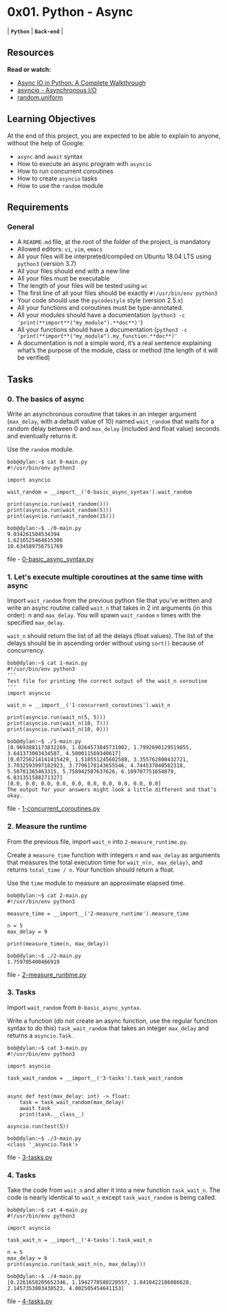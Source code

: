# 0x01. Python - Async

| **`Python`** | **`Back-end`** |

## Resources

**Read or watch:**

- [Async IO in Python: A Complete Walkthrough](https://intranet.alxswe.com/rltoken/zYkXScziW1D5rNdNEvObjQ)
- [asyncio - Asynchronous I/O](https://intranet.alxswe.com/rltoken/aZUO4GiWHbPIrVBIwptFAw)
- [random.uniform](https://intranet.alxswe.com/rltoken/72mVf1s8rx2ih_U2WjBmaA)

## Learning Objectives

At the end of this project, you are expected to be able to explain to anyone, without the help of Google:

- `async` and `await` syntax
- How to execute an async program with `asyncio`
- How to run concurrent coroutines
- How to create `asyncio` tasks
- How to use the `random` module

## Requirements

### General

- A `README.md` file, at the root of the folder of the project, is mandatory
- Allowed editors: `vi`, `vim`, `emacs`
- All your files will be interpreted/compiled on Ubuntu 18.04 LTS using `python3` (version 3.7)
- All your files should end with a new line
- All your files must be executable
- The length of your files will be tested using `wc`
- The first line of all your files should be exactly `#!/usr/bin/env python3`
- Your code should use the `pycodestyle` style (version 2.5.x)
- All your functions and coroutines must be type-annotated.
- All your modules should have a documentation (`python3 -c 'print(**import**("my_module").**doc**)'`)
- All your functions should have a documentation (`python3 -c 'print(**import**("my_module").my_function.**doc**)'`
- A documentation is not a simple word, it’s a real sentence explaining what’s the purpose of the module, class or method (the length of it will be verified)

## Tasks

### 0. The basics of async

Write an asynchronous coroutine that takes in an integer argument (`max_delay`, with a default value of 10) named `wait_random` that waits for a random delay between 0 and `max_delay` (included and float value) seconds and eventually returns it.

Use the `random` module.

```shell
bob@dylan:~$ cat 0-main.py
#!/usr/bin/env python3

import asyncio

wait_random = __import__('0-basic_async_syntax').wait_random

print(asyncio.run(wait_random()))
print(asyncio.run(wait_random(5)))
print(asyncio.run(wait_random(15)))

bob@dylan:~$ ./0-main.py
9.034261504534394
1.6216525464615306
10.634589756751769
```

file - [0-basic_async_syntax.py](./0-basic_async_syntax.py)

### 1. Let's execute multiple coroutines at the same time with async

Import `wait_random` from the previous python file that you’ve written and write an async routine called `wait_n` that takes in 2 int arguments (in this order): n and `max_delay`. You will spawn `wait_random` `n` times with the specified `max_delay`.

`wait_n` should return the list of all the delays (float values). The list of the delays should be in ascending order without using `sort()` because of concurrency.

```shell
bob@dylan:~$ cat 1-main.py
#!/usr/bin/env python3
'''
Test file for printing the correct output of the wait_n coroutine
'''
import asyncio

wait_n = __import__('1-concurrent_coroutines').wait_n

print(asyncio.run(wait_n(5, 5)))
print(asyncio.run(wait_n(10, 7)))
print(asyncio.run(wait_n(10, 0)))

bob@dylan:~$ ./1-main.py
[0.9693881173832269, 1.0264573845731002, 1.7992690129519855, 3.641373003434587, 4.500011569340617]
[0.07256214141415429, 1.518551245602588, 3.355762808432721, 3.7032593997182923, 3.7796178143655546, 4.744537840582318, 5.50781365463315, 5.758942587637626, 6.109707751654879, 6.831351588271327]
[0.0, 0.0, 0.0, 0.0, 0.0, 0.0, 0.0, 0.0, 0.0, 0.0]
The output for your answers might look a little different and that’s okay.
```

file - [1-concurrent_coroutines.py](./1-concurrent_coroutines.py)

### 2. Measure the runtime

From the previous file, import `wait_n` into `2-measure_runtime.py`.

Create a `measure_time` function with integers `n` and `max_delay` as arguments that measures the total execution time for `wait_n(n, max_delay)`, and returns `total_time / n`. Your function should return a float.

Use the `time` module to measure an approximate elapsed time.

```shell
bob@dylan:~$ cat 2-main.py
#!/usr/bin/env python3

measure_time = __import__('2-measure_runtime').measure_time

n = 5
max_delay = 9

print(measure_time(n, max_delay))

bob@dylan:~$ ./2-main.py
1.759705400466919
```

file - [2-measure_runtime.py](./2-measure_runtime.py)

### 3. Tasks

Import `wait_random` from `0-basic_async_syntax`.

Write a function (do not create an async function, use the regular function syntax to do this) `task_wait_random` that takes an integer `max_delay` and returns a `asyncio.Task`.

```shell
bob@dylan:~$ cat 3-main.py
#!/usr/bin/env python3

import asyncio

task_wait_random = __import__('3-tasks').task_wait_random


async def test(max_delay: int) -> float:
    task = task_wait_random(max_delay)
    await task
    print(task.__class__)

asyncio.run(test(5))

bob@dylan:~$ ./3-main.py
<class '_asyncio.Task'>
```

file - [3-tasks.py](./3-tasks.py)

### 4. Tasks

Take the code from `wait_n` and alter it into a new function `task_wait_n`. The code is nearly identical to `wait_n` except `task_wait_random` is being called.

```shell
bob@dylan:~$ cat 4-main.py
#!/usr/bin/env python3

import asyncio

task_wait_n = __import__('4-tasks').task_wait_n

n = 5
max_delay = 6
print(asyncio.run(task_wait_n(n, max_delay)))

bob@dylan:~$ ./4-main.py
[0.2261658205652346, 1.1942770588220557, 1.8410422186086628, 2.1457353803430523, 4.002505454641153]
```

file - [4-tasks.py](./4-tasks.py)
